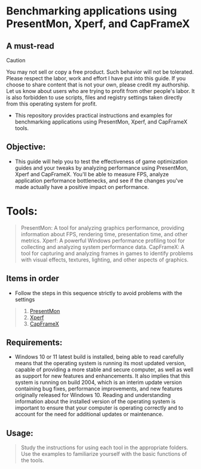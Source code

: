 # Benchmarking applications using PresentMon, Xperf, and CapFrameX

## A must-read
> [!CAUTION] 
> You may not sell or copy a free product. Such behavior will not be tolerated. Please respect the labor, work and effort I have put into this guide. If you choose to share content that is not your own, please credit my authorship. Let us know about users who are trying to profit from other people's labor. It is also forbidden to use scripts, files and registry settings taken directly from this operating system for profit.

- This repository provides practical instructions and examples for benchmarking applications using PresentMon, Xperf, and CapFrameX tools.

## Objective:

- This guide will help you to test the effectiveness of game optimization guides and your tweaks by analyzing performance using PresentMon, Xperf and CapFrameX. You'll be able to measure FPS, analyze application performance bottlenecks, and see if the changes you've made actually have a positive impact on performance.

# Tools:

> PresentMon: A tool for analyzing graphics performance, providing information about FPS, rendering time, presentation time, and other metrics.
> Xperf: A powerful Windows performance profiling tool for collecting and analyzing system performance data.
> CapFrameX: A tool for capturing and analyzing frames in games to identify problems with visual effects, textures, lighting, and other aspects of graphics.

## Items in order

- Follow the steps in this sequence strictly to avoid problems with the settings

> 1. [PresentMon](https://github.com/couwthynokap/How-to-Benchmark/blob/main/contents/presentmon.md)
> 2. [Xperf](https://github.com/couwthynokap/How-to-Benchmark/blob/main/contents/xperf.md)
> 3. [CapFrameX](https://github.com/couwthynokap/How-to-Benchmark/blob/main/contents/capframex.md)

## Requirements:

- Windows 10 or 11 latest build is installed, being able to read carefully means that the operating system is running its most updated version, capable of providing a more stable and secure computer, as well as well as support for new features and enhancements. It also implies that this system is running on build 2004, which is an interim update version containing bug fixes, performance improvements, and new features originally released for Windows 10. Reading and understanding information about the installed version of the operating system is important to ensure that your computer is operating correctly and to account for the need for additional updates or maintenance.


## Usage:

> Study the instructions for using each tool in the appropriate folders.
> Use the examples to familiarize yourself with the basic functions of the tools. 
